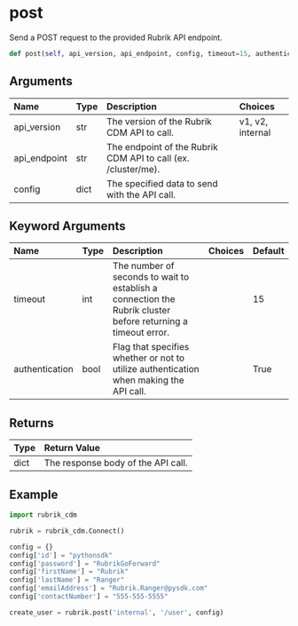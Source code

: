 # post

Send a POST request to the provided Rubrik API endpoint.

```python
def post(self, api_version, api_endpoint, config, timeout=15, authentication=True):
```

## Arguments

| Name | Type | Description | Choices |
| :--- | :--- | :--- | :--- |
| api\_version | str | The version of the Rubrik CDM API to call. | v1, v2, internal |
| api\_endpoint | str | The endpoint of the Rubrik CDM API to call \(ex. /cluster/me\). |  |
| config | dict | The specified data to send with the API call. |  |

## Keyword Arguments

| Name | Type | Description | Choices | Default |
| :--- | :--- | :--- | :--- | :--- |
| timeout | int | The number of seconds to wait to establish a connection the Rubrik cluster before returning a timeout error. |  | 15 |
| authentication | bool | Flag that specifies whether or not to utilize authentication when making the API call. |  | True |

## Returns

| Type | Return Value |
| :--- | :--- |
| dict | The response body of the API call. |

## Example

```python
import rubrik_cdm

rubrik = rubrik_cdm.Connect()

config = {}
config['id'] = "pythonsdk"
config['password'] = "RubrikGoForward"
config['firstName'] = "Rubrik"
config['lastName'] = "Ranger"
config['emailAddress'] = "Rubrik.Ranger@pysdk.com"
config['contactNumber'] = "555-555-5555"

create_user = rubrik.post('internal', '/user', config)
```


